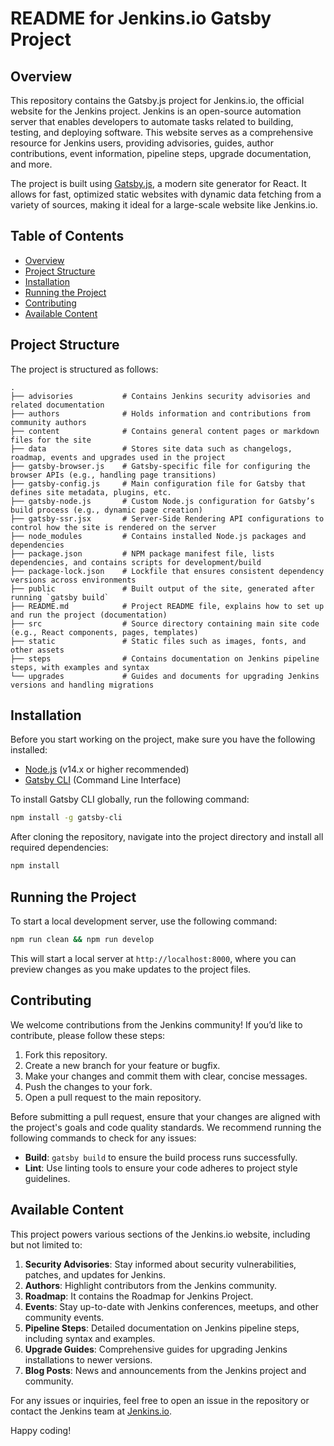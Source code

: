 # README for Jenkins.io Gatsby Project

## Overview

This repository contains the Gatsby.js project for Jenkins.io, the official website for the Jenkins project. Jenkins is an open-source automation server that enables developers to automate tasks related to building, testing, and deploying software. This website serves as a comprehensive resource for Jenkins users, providing advisories, guides, author contributions, event information, pipeline steps, upgrade documentation, and more.

The project is built using [Gatsby.js](https://www.gatsbyjs.com/), a modern site generator for React. It allows for fast, optimized static websites with dynamic data fetching from a variety of sources, making it ideal for a large-scale website like Jenkins.io.

## Table of Contents

- [Overview](#overview)
- [Project Structure](#project-structure)
- [Installation](#installation)
- [Running the Project](#running-the-project)
- [Contributing](#contributing)
- [Available Content](#available-content)

## Project Structure

The project is structured as follows:

```
.
├── advisories           # Contains Jenkins security advisories and related documentation
├── authors              # Holds information and contributions from community authors
├── content              # Contains general content pages or markdown files for the site
├── data                 # Stores site data such as changelogs, roadmap, events and upgrades used in the project
├── gatsby-browser.js    # Gatsby-specific file for configuring the browser APIs (e.g., handling page transitions)
├── gatsby-config.js     # Main configuration file for Gatsby that defines site metadata, plugins, etc.
├── gatsby-node.js       # Custom Node.js configuration for Gatsby’s build process (e.g., dynamic page creation)
├── gatsby-ssr.jsx       # Server-Side Rendering API configurations to control how the site is rendered on the server
├── node_modules         # Contains installed Node.js packages and dependencies
├── package.json         # NPM package manifest file, lists dependencies, and contains scripts for development/build
├── package-lock.json    # Lockfile that ensures consistent dependency versions across environments
├── public               # Built output of the site, generated after running `gatsby build`
├── README.md            # Project README file, explains how to set up and run the project (documentation)
├── src                  # Source directory containing main site code (e.g., React components, pages, templates)
├── static               # Static files such as images, fonts, and other assets
├── steps                # Contains documentation on Jenkins pipeline steps, with examples and syntax
└── upgrades             # Guides and documents for upgrading Jenkins versions and handling migrations
```

## Installation

Before you start working on the project, make sure you have the following installed:

- [Node.js](https://nodejs.org/) (v14.x or higher recommended)
- [Gatsby CLI](https://www.gatsbyjs.com/docs/reference/gatsby-cli/) (Command Line Interface)

To install Gatsby CLI globally, run the following command:

```bash
npm install -g gatsby-cli
```

After cloning the repository, navigate into the project directory and install all required dependencies:

```bash
npm install
```

## Running the Project

To start a local development server, use the following command:

```bash
npm run clean && npm run develop
```

This will start a local server at `http://localhost:8000`, where you can preview changes as you make updates to the project files.

## Contributing

We welcome contributions from the Jenkins community! If you’d like to contribute, please follow these steps:

1. Fork this repository.
2. Create a new branch for your feature or bugfix.
3. Make your changes and commit them with clear, concise messages.
4. Push the changes to your fork.
5. Open a pull request to the main repository.

Before submitting a pull request, ensure that your changes are aligned with the project's goals and code quality standards. We recommend running the following commands to check for any issues:

- **Build**: `gatsby build` to ensure the build process runs successfully.
- **Lint**: Use linting tools to ensure your code adheres to project style guidelines.

## Available Content

This project powers various sections of the Jenkins.io website, including but not limited to:

1. **Security Advisories**: Stay informed about security vulnerabilities, patches, and updates for Jenkins.
2. **Authors**: Highlight contributors from the Jenkins community.
2. **Roadmap**: It contains the Roadmap for Jenkins Project. 
3. **Events**: Stay up-to-date with Jenkins conferences, meetups, and other community events.
4. **Pipeline Steps**: Detailed documentation on Jenkins pipeline steps, including syntax and examples.
5. **Upgrade Guides**: Comprehensive guides for upgrading Jenkins installations to newer versions.
6. **Blog Posts**: News and announcements from the Jenkins project and community.


For any issues or inquiries, feel free to open an issue in the repository or contact the Jenkins team at [Jenkins.io](https://www.jenkins.io/participate/).

Happy coding!

